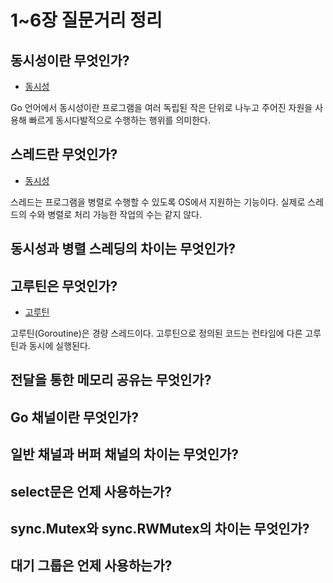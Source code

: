 # 1~6장 질문거리 정리

## 동시성이란 무엇인가?

- [동시성](./01-concurrency.md)

Go 언어에서 동시성이란 프로그램을 여러 독립된 작은 단위로 나누고 주어진 자원을 사용해 빠르게 동시다발적으로 수행하는 행위를 의미한다.

## 스레드란 무엇인가?

- [동시성](./01-concurrency.md)

스레드는 프로그램을 병렬로 수행할 수 있도록 OS에서 지원하는 기능이다. 실제로 스레드의 수와 병렬로 처리 가능한 작업의 수는 같지 않다.

## 동시성과 병렬 스레딩의 차이는 무엇인가?

## 고루틴은 무엇인가?

- [고루틴](./02-goroutine.md)

고루틴(Goroutine)은 경량 스레드이다. 고루틴으로 정의된 코드는 런타임에 다른 고루틴과 동시에 실행된다.

## 전달을 통한 메모리 공유는 무엇인가?

## Go 채널이란 무엇인가?

## 일반 채널과 버퍼 채널의 차이는 무엇인가?

## select문은 언제 사용하는가?

## sync.Mutex와 sync.RWMutex의 차이는 무엇인가?

## 대기 그룹은 언제 사용하는가?